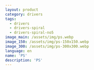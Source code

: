 ```yaml
---
layout: product
category: drivers
tags:
  - drivers
  - drivers-spiral
  - drivers-spiral-no5
image_main: /assets/img/ps.webp
image_150: /assets/img/ps-150x150.webp
image_300: /assets/img/ps-300x300.webp
language: en
name: 'PS'
description: 'PS'
---
```

